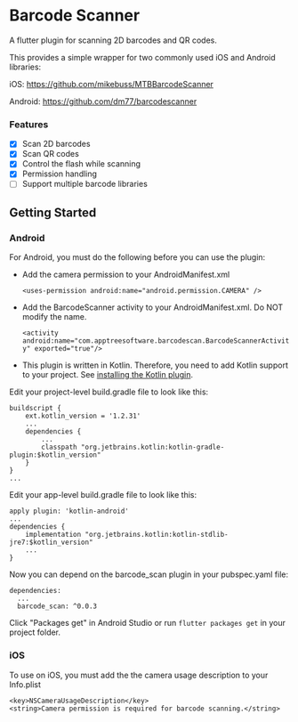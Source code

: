 # Barcode Scanner

A flutter plugin for scanning 2D barcodes and QR codes. 

This provides a simple wrapper for two commonly used iOS and Android libraries:

iOS: https://github.com/mikebuss/MTBBarcodeScanner

Android: https://github.com/dm77/barcodescanner

### Features
- [x] Scan 2D barcodes
- [x] Scan QR codes
- [x] Control the flash while scanning
- [x] Permission handling
- [ ] Support multiple barcode libraries

## Getting Started

### Android
For Android, you must do the following before you can use the plugin:

* Add the camera permission to your AndroidManifest.xml
     
     `<uses-permission android:name="android.permission.CAMERA" />`

* Add the BarcodeScanner activity to your AndroidManifest.xml. Do NOT modify the name.
    
     `<activity android:name="com.apptreesoftware.barcodescan.BarcodeScannerActivity" exported="true"/>`
     

* This plugin is written in Kotlin. Therefore, you need to add Kotlin support to your project. See [installing the Kotlin plugin](https://kotlinlang.org/docs/tutorials/kotlin-android.html#installing-the-kotlin-plugin).

Edit your project-level build.gradle file to look like this:

	buildscript {
	    ext.kotlin_version = '1.2.31'
	    ...
	    dependencies {
	        ...
	        classpath "org.jetbrains.kotlin:kotlin-gradle-plugin:$kotlin_version"
	    }
	}
	...

Edit your app-level build.gradle file to look like this:

	apply plugin: 'kotlin-android'
	...
	dependencies {
	    implementation "org.jetbrains.kotlin:kotlin-stdlib-jre7:$kotlin_version"
	    ...
	}

Now you can depend on the barcode_scan plugin in your pubspec.yaml file:

	dependencies:
	  ...
	  barcode_scan: ^0.0.3

Click "Packages get" in Android Studio or run `flutter packages get` in your project folder.

### iOS
To use on iOS, you must add the the camera usage description to your Info.plist

    <key>NSCameraUsageDescription</key>
    <string>Camera permission is required for barcode scanning.</string>
